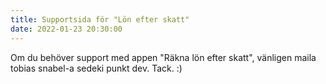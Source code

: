 ```yaml
---
title: Supportsida för "Lön efter skatt"
date: 2022-01-23 20:30:00
---
```


Om du behöver support med appen "Räkna lön efter skatt",
vänligen maila tobias snabel-a sedeki punkt dev. Tack. :)
